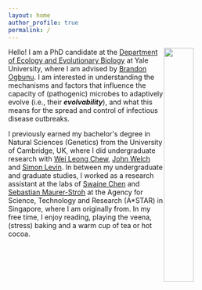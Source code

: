 ```yaml
---
layout: home
author_profile: true
permalink: /
---
```


<img src="https://swathi-nm.github.io/headshot.jpg" width="35%" align="right" style="margin: 0px 10px 10px 0px;" />

Hello! I am a PhD candidate at the [Department of Ecology and Evolutionary Biology](https://eeb.yale.edu/) at Yale University, where I am advised by [Brandon Ogbunu](https://ogbunulab.yale.edu/). I am interested in understanding the mechanisms and factors that influence the capacity of (pathogenic) microbes to adaptively evolve (i.e., their _**evolvability**_), and what this means for the spread and control of infectious disease outbreaks.

I previously earned my bachelor's degree in Natural Sciences (Genetics) from the University of Cambridge, UK, where I did undergraduate research with [Wei Leong Chew](https://chewlab.github.io/), [John Welch](https://www.welch.gen.cam.ac.uk/GroupPage/Home.html) and [Simon Levin](https://slevin.princeton.edu/). In between my undergraduate and graduate studies, I worked as a research assistant at the labs of [Swaine Chen](https://swainechen.github.io/) and [Sebastian Maurer-Stroh](https://www.a-star.edu.sg/idlabs/about-us/people/our-investigators/Sebastianms) at the Agency for Science, Technology and Research (A*STAR) in Singapore, where I am originally from. In my free time, I enjoy reading, playing the veena, (stress) baking and a warm cup of tea or hot cocoa.


